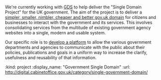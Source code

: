 We're currently working with [GDS][] to help deliver the "Single Domain Project" for the UK government. The aim of the project is to deliver a [simpler, smaller, nimbler, cheaper and better gov.uk domain][mlf] for citizens and businesses to interact with the government and its services. This involves consolidating services from the multitude of existing government agency websites into a single, modern and usable system.

Our specific role is to [develop a platform][corp] to allow the various government departments and agencies to communicate with the public about their policies, publications and goals in a uniform way to increase the clarify, usefulness and reusability of that information.

[GDS]: http://digital.cabinetoffice.gov.uk/
[mlf]: http://digital.cabinetoffice.gov.uk/2011/04/28/jfdi-gov-uk/
[corp]: http://digital.cabinetoffice.gov.uk/2011/10/27/the-vision-for-government-corporate-websites-in-the-single-domain-with-product-wireframes/

:kind: project
:display_name: "Government Single Domain"
:url: http://digital.cabinetoffice.gov.uk/category/single-government-domain/